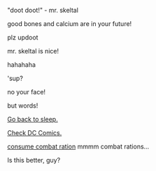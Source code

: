 "doot doot!" - mr. skeltal

good bones and calcium are in your future!

plz updoot

mr. skeltal is nice!

hahahaha

'sup?

no your face!

but words!

[Go back to sleep.](../sleep/marshmallow.md)

[Check DC Comics.](../DC-Comics/epic_DC_Character.md)

[consume combat ration](../combatration/combat_ration.md)
mmmm combat rations...



Is this better, guy?